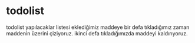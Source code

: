 # todolist
todolist 
yapılacaklar listesi
eklediğimiz maddeye bir defa tıkladığımız zaman maddenin üzerini çiziyoruz.
ikinci defa tıkladığımızda maddeyi kaldırıyoruz.
